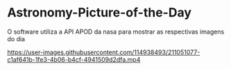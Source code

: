 # Astronomy-Picture-of-the-Day
O software utiliza a API APOD da nasa para mostrar as respectivas imagens do dia



https://user-images.githubusercontent.com/114938493/211051077-c1af641b-1fe3-4b06-b4cf-4941509d2dfa.mp4

